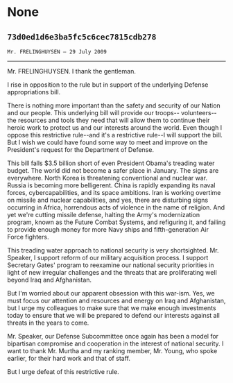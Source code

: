 # None
## `73d0ed1d6e3ba5fc5c6cec7815cdb278`
`Mr. FRELINGHUYSEN — 29 July 2009`

---


Mr. FRELINGHUYSEN. I thank the gentleman.

I rise in opposition to the rule but in support of the underlying 
Defense appropriations bill.

There is nothing more important than the safety and security of our 
Nation and our people. This underlying bill will provide our troops--
volunteers--the resources and tools they need that will allow them to 
continue their heroic work to protect us and our interests around the 
world. Even though I oppose this restrictive rule--and it's a 
restrictive rule--I will support the bill. But I wish we could have 
found some way to meet and improve on the President's request for the 
Department of Defense.

This bill falls $3.5 billion short of even President Obama's treading 
water budget. The world did not become a safer place in January. The 
signs are everywhere. North Korea is threatening conventional and 
nuclear war. Russia is becoming more belligerent. China is rapidly 
expanding its naval forces, cybercapabilities, and its space ambitions. 
Iran is working overtime on missile and nuclear capabilities, and yes, 
there are disturbing signs occurring in Africa, horrendous acts of 
violence in the name of religion. And yet we're cutting missile 
defense, halting the Army's modernization program, known as the Future 
Combat Systems, and refiguring it, and failing to provide enough money 
for more Navy ships and fifth-generation Air Force fighters.

This treading water approach to national security is very 
shortsighted. Mr. Speaker, I support reform of our military acquisition 
process. I support Secretary Gates' program to reexamine our national 
security priorities in light of new irregular challenges and the 
threats that are proliferating well beyond Iraq and Afghanistan.

But I'm worried about our apparent obsession with this war-ism. Yes, 
we must focus our attention and resources and energy on Iraq and 
Afghanistan, but I urge my colleagues to make sure that we make enough 
investments today to ensure that we will be prepared to defend our 
interests against all threats in the years to come.

Mr. Speaker, our Defense Subcommittee once again has been a model for 
bipartisan compromise and cooperation in the interest of national 
security. I want to thank Mr. Murtha and my ranking member, Mr. Young, 
who spoke earlier, for their hard work and that of staff.

But I urge defeat of this restrictive rule.